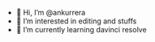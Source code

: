 - 👋 Hi, I’m @ankurrera
- 👀 I’m interested in editing and stuffs
- 🌱 I’m currently learning davinci resolve


<!---
ankurrera/ankurrera is a ✨ special ✨ repository because its `README.md` (this file) appears on your GitHub profile.
You can click the Preview link to take a look at your changes.
--->
